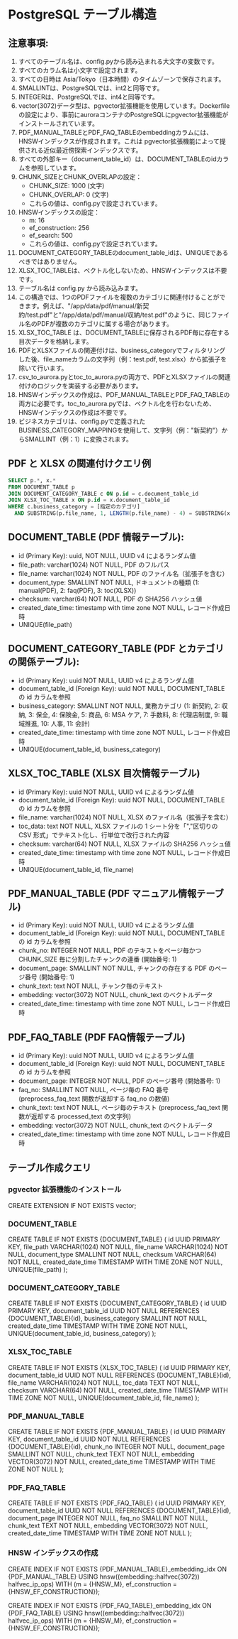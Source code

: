 # PostgreSQL テーブル構造

## 注意事項:

1. すべてのテーブル名は、config.pyから読み込まれる大文字の変数です。
2. すべてのカラム名は小文字で設定されます。
3. すべての日時は Asia/Tokyo（日本時間）のタイムゾーンで保存されます。
4. SMALLINTは、PostgreSQLでは、int2と同等です。
5. INTEGERは、PostgreSQLでは、int4と同等です。
6. vector(3072)データ型は、pgvector拡張機能を使用しています。Dockerfileの設定により、事前にauroraコンテナのPostgreSQLにpgvector拡張機能がインストールされています。
7. PDF_MANUAL_TABLEとPDF_FAQ_TABLEのembeddingカラムには、HNSWインデックスが作成されます。これは pgvector拡張機能によって提供される近似最近傍探索インデックスです。
8. すべての外部キー（document_table_id）は、DOCUMENT_TABLEのidカラムを参照しています。
9. CHUNK_SIZEとCHUNK_OVERLAPの設定：
    - CHUNK_SIZE: 1000 (文字)
    - CHUNK_OVERLAP: 0 (文字)
    - これらの値は、config.pyで設定されています。
10. HNSWインデックスの設定：
    - m: 16
    - ef_construction: 256
    - ef_search: 500
    - これらの値は、config.pyで設定されています。
11. DOCUMENT_CATEGORY_TABLEのdocument_table_idは、UNIQUEであるべきではありません。
12. XLSX_TOC_TABLEは、ベクトル化しないため、HNSWインデックスは不要です。
13. テーブル名は config.py から読み込みます。
14. この構造では、1つのPDFファイルを複数のカテゴリに関連付けることができます。例えば、"/app/data/pdf/manual/新契約/test.pdf"と"/app/data/pdf/manual/収納/test.pdf"のように、同じファイル名のPDFが複数のカテゴリに属する場合があります。
15. XLSX_TOC_TABLE は、DOCUMENT_TABLEに保存されるPDF毎に存在する目次データを格納します。
16. PDFとXLSXファイルの関連付けは、business_categoryでフィルタリングした後、file_nameカラムの文字列（例：test.pdf, test.xlsx）から拡張子を除いて行います。
17. csv_to_aurora.pyとtoc_to_aurora.pyの両方で、PDFとXLSXファイルの関連付けのロジックを実装する必要があります。
18. HNSWインデックスの作成は、PDF_MANUAL_TABLEとPDF_FAQ_TABLEの両方に必要です。toc_to_aurora.pyでは、ベクトル化を行わないため、HNSWインデックスの作成は不要です。
19. ビジネスカテゴリは、config.pyで定義されたBUSINESS_CATEGORY_MAPPINGを使用して、文字列（例："新契約"）からSMALLINT（例：1）に変換されます。

## PDF と XLSX の関連付けクエリ例

```sql
SELECT p.*, x.*
FROM DOCUMENT_TABLE p
JOIN DOCUMENT_CATEGORY_TABLE c ON p.id = c.document_table_id
JOIN XLSX_TOC_TABLE x ON p.id = x.document_table_id
WHERE c.business_category = [指定のカテゴリ]
  AND SUBSTRING(p.file_name, 1, LENGTH(p.file_name) - 4) = SUBSTRING(x.file_name, 1, LENGTH(x.file_name) - 5);
```

## DOCUMENT_TABLE (PDF 情報テーブル):

-   id (Primary Key): uuid, NOT NULL, UUID v4 によるランダム値
-   file_path: varchar(1024) NOT NULL, PDF のフルパス
-   file_name: varchar(1024) NOT NULL, PDF のファイル名（拡張子を含む）
-   document_type: SMALLINT NOT NULL, ドキュメントの種類 (1: manual(PDF), 2: faq(PDF), 3: toc(XLSX))
-   checksum: varchar(64) NOT NULL, PDF の SHA256 ハッシュ値
-   created_date_time: timestamp with time zone NOT NULL, レコード作成日時
-   UNIQUE(file_path)

## DOCUMENT_CATEGORY_TABLE (PDF とカテゴリの関係テーブル):

-   id (Primary Key): uuid NOT NULL, UUID v4 によるランダム値
-   document_table_id (Foreign Key): uuid NOT NULL, DOCUMENT_TABLE の id カラムを参照
-   business_category: SMALLINT NOT NULL, 業務カテゴリ (1: 新契約, 2: 収納, 3: 保全, 4: 保険金, 5: 商品, 6: MSA ケア, 7: 手数料, 8: 代理店制度, 9: 職域推進, 10: 人事, 11: 会計)
-   created_date_time: timestamp with time zone NOT NULL, レコード作成日時
-   UNIQUE(document_table_id, business_category)

## XLSX_TOC_TABLE (XLSX 目次情報テーブル)

-   id (Primary Key): uuid NOT NULL, UUID v4 によるランダム値
-   document_table_id (Foreign Key): uuid NOT NULL, DOCUMENT_TABLE の id カラムを参照
-   file_name: varchar(1024) NOT NULL, XLSX のファイル名（拡張子を含む）
-   toc_data: text NOT NULL, XLSX ファイルの 1 シート分を「","区切りの CSV 形式」でテキスト化し、行単位で改行された内容
-   checksum: varchar(64) NOT NULL, XLSX ファイルの SHA256 ハッシュ値
-   created_date_time: timestamp with time zone NOT NULL, レコード作成日時
-   UNIQUE(document_table_id, file_name)

## PDF_MANUAL_TABLE (PDF マニュアル情報テーブル)

-   id (Primary Key): uuid NOT NULL, UUID v4 によるランダム値
-   document_table_id (Foreign Key): uuid NOT NULL, DOCUMENT_TABLE の id カラムを参照
-   chunk_no: INTEGER NOT NULL, PDF のテキストをページ毎かつ CHUNK_SIZE 毎に分割したチャンクの連番 (開始番号: 1)
-   document_page: SMALLINT NOT NULL, チャンクの存在する PDF のページ番号 (開始番号: 1)
-   chunk_text: text NOT NULL, チャンク毎のテキスト
-   embedding: vector(3072) NOT NULL, chunk_text のベクトルデータ
-   created_date_time: timestamp with time zone NOT NULL, レコード作成日時

## PDF_FAQ_TABLE (PDF FAQ情報テーブル)

-   id (Primary Key): uuid NOT NULL, UUID v4 によるランダム値
-   document_table_id (Foreign Key): uuid NOT NULL, DOCUMENT_TABLE の id カラムを参照
-   document_page: INTEGER NOT NULL, PDF のページ番号 (開始番号: 1)
-   faq_no: SMALLINT NOT NULL, ページ毎の FAQ 番号 (preprocess_faq_text 関数が返却する faq_no の数値)
-   chunk_text: text NOT NULL, ページ毎のテキスト (preprocess_faq_text 関数が返却する processed_text の文字列)
-   embedding: vector(3072) NOT NULL, chunk_text のベクトルデータ
-   created_date_time: timestamp with time zone NOT NULL, レコード作成日時

## テーブル作成クエリ

### pgvector 拡張機能のインストール

CREATE EXTENSION IF NOT EXISTS vector;

### DOCUMENT_TABLE

CREATE TABLE IF NOT EXISTS {DOCUMENT_TABLE} (
id UUID PRIMARY KEY,
file_path VARCHAR(1024) NOT NULL,
file_name VARCHAR(1024) NOT NULL,
document_type SMALLINT NOT NULL,
checksum VARCHAR(64) NOT NULL,
created_date_time TIMESTAMP WITH TIME ZONE NOT NULL,
UNIQUE(file_path)
);

### DOCUMENT_CATEGORY_TABLE

CREATE TABLE IF NOT EXISTS {DOCUMENT_CATEGORY_TABLE} (
id UUID PRIMARY KEY,
document_table_id UUID NOT NULL REFERENCES {DOCUMENT_TABLE}(id),
business_category SMALLINT NOT NULL,
created_date_time TIMESTAMP WITH TIME ZONE NOT NULL,
UNIQUE(document_table_id, business_category)
);

### XLSX_TOC_TABLE

CREATE TABLE IF NOT EXISTS {XLSX_TOC_TABLE} (
id UUID PRIMARY KEY,
document_table_id UUID NOT NULL REFERENCES {DOCUMENT_TABLE}(id),
file_name VARCHAR(1024) NOT NULL,
toc_data TEXT NOT NULL,
checksum VARCHAR(64) NOT NULL,
created_date_time TIMESTAMP WITH TIME ZONE NOT NULL,
UNIQUE(document_table_id, file_name)
);

### PDF_MANUAL_TABLE

CREATE TABLE IF NOT EXISTS {PDF_MANUAL_TABLE} (
id UUID PRIMARY KEY,
document_table_id UUID NOT NULL REFERENCES {DOCUMENT_TABLE}(id),
chunk_no INTEGER NOT NULL,
document_page SMALLINT NOT NULL,
chunk_text TEXT NOT NULL,
embedding VECTOR(3072) NOT NULL,
created_date_time TIMESTAMP WITH TIME ZONE NOT NULL
);

### PDF_FAQ_TABLE

CREATE TABLE IF NOT EXISTS {PDF_FAQ_TABLE} (
id UUID PRIMARY KEY,
document_table_id UUID NOT NULL REFERENCES {DOCUMENT_TABLE}(id),
document_page INTEGER NOT NULL,
faq_no SMALLINT NOT NULL,
chunk_text TEXT NOT NULL,
embedding VECTOR(3072) NOT NULL,
created_date_time TIMESTAMP WITH TIME ZONE NOT NULL
);

### HNSW インデックスの作成

CREATE INDEX IF NOT EXISTS {PDF_MANUAL_TABLE}\_embedding_idx ON {PDF_MANUAL_TABLE}
USING hnsw((embedding::halfvec(3072)) halfvec_ip_ops)
WITH (m = {HNSW_M}, ef_construction = {HNSW_EF_CONSTRUCTION});

CREATE INDEX IF NOT EXISTS {PDF_FAQ_TABLE}\_embedding_idx ON {PDF_FAQ_TABLE}
USING hnsw((embedding::halfvec(3072)) halfvec_ip_ops)
WITH (m = {HNSW_M}, ef_construction = {HNSW_EF_CONSTRUCTION});
